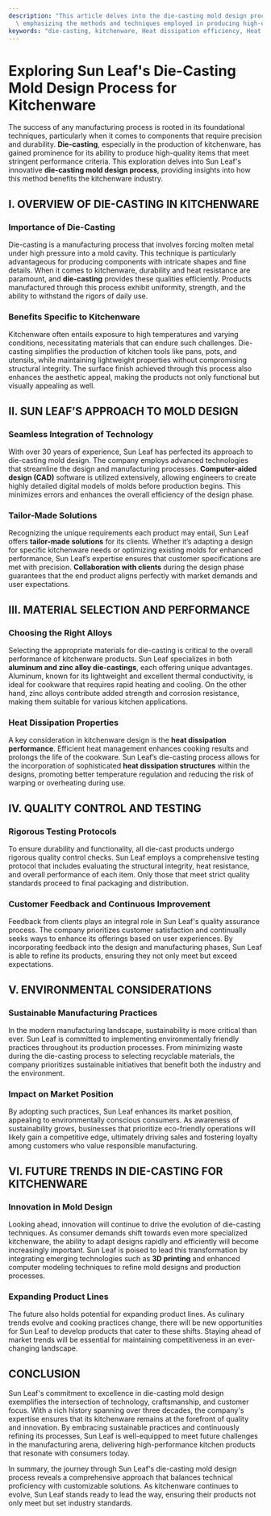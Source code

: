 ```yaml
---
description: "This article delves into the die-casting mold design process utilized by Sun Leaf,\
  \ emphasizing the methods and techniques employed in producing high-quality kitchenware."
keywords: "die-casting, kitchenware, Heat dissipation efficiency, Heat dissipation structure"
---
```

# Exploring Sun Leaf's Die-Casting Mold Design Process for Kitchenware

The success of any manufacturing process is rooted in its foundational techniques, particularly when it comes to components that require precision and durability. **Die-casting**, especially in the production of kitchenware, has gained prominence for its ability to produce high-quality items that meet stringent performance criteria. This exploration delves into Sun Leaf's innovative **die-casting mold design process**, providing insights into how this method benefits the kitchenware industry. 

## I. OVERVIEW OF DIE-CASTING IN KITCHENWARE

### Importance of Die-Casting

Die-casting is a manufacturing process that involves forcing molten metal under high pressure into a mold cavity. This technique is particularly advantageous for producing components with intricate shapes and fine details. When it comes to kitchenware, durability and heat resistance are paramount, and **die-casting** provides these qualities efficiently. Products manufactured through this process exhibit uniformity, strength, and the ability to withstand the rigors of daily use.

### Benefits Specific to Kitchenware

Kitchenware often entails exposure to high temperatures and varying conditions, necessitating materials that can endure such challenges. Die-casting simplifies the production of kitchen tools like pans, pots, and utensils, while maintaining lightweight properties without compromising structural integrity. The surface finish achieved through this process also enhances the aesthetic appeal, making the products not only functional but visually appealing as well.

## II. SUN LEAF’S APPROACH TO MOLD DESIGN

### Seamless Integration of Technology

With over 30 years of experience, Sun Leaf has perfected its approach to die-casting mold design. The company employs advanced technologies that streamline the design and manufacturing processes. **Computer-aided design (CAD)** software is utilized extensively, allowing engineers to create highly detailed digital models of molds before production begins. This minimizes errors and enhances the overall efficiency of the design phase.

### Tailor-Made Solutions

Recognizing the unique requirements each product may entail, Sun Leaf offers **tailor-made solutions** for its clients. Whether it’s adapting a design for specific kitchenware needs or optimizing existing molds for enhanced performance, Sun Leaf’s expertise ensures that customer specifications are met with precision. **Collaboration with clients** during the design phase guarantees that the end product aligns perfectly with market demands and user expectations.

## III. MATERIAL SELECTION AND PERFORMANCE

### Choosing the Right Alloys

Selecting the appropriate materials for die-casting is critical to the overall performance of kitchenware products. Sun Leaf specializes in both **aluminum and zinc alloy die-castings**, each offering unique advantages. Aluminum, known for its lightweight and excellent thermal conductivity, is ideal for cookware that requires rapid heating and cooling. On the other hand, zinc alloys contribute added strength and corrosion resistance, making them suitable for various kitchen applications.

### Heat Dissipation Properties

A key consideration in kitchenware design is the **heat dissipation performance**. Efficient heat management enhances cooking results and prolongs the life of the cookware. Sun Leaf’s die-casting process allows for the incorporation of sophisticated **heat dissipation structures** within the designs, promoting better temperature regulation and reducing the risk of warping or overheating during use.

## IV. QUALITY CONTROL AND TESTING

### Rigorous Testing Protocols

To ensure durability and functionality, all die-cast products undergo rigorous quality control checks. Sun Leaf employs a comprehensive testing protocol that includes evaluating the structural integrity, heat resistance, and overall performance of each item. Only those that meet strict quality standards proceed to final packaging and distribution. 

### Customer Feedback and Continuous Improvement

Feedback from clients plays an integral role in Sun Leaf's quality assurance process. The company prioritizes customer satisfaction and continually seeks ways to enhance its offerings based on user experiences. By incorporating feedback into the design and manufacturing phases, Sun Leaf is able to refine its products, ensuring they not only meet but exceed expectations.

## V. ENVIRONMENTAL CONSIDERATIONS

### Sustainable Manufacturing Practices

In the modern manufacturing landscape, sustainability is more critical than ever. Sun Leaf is committed to implementing environmentally friendly practices throughout its production processes. From minimizing waste during the die-casting process to selecting recyclable materials, the company prioritizes sustainable initiatives that benefit both the industry and the environment.

### Impact on Market Position

By adopting such practices, Sun Leaf enhances its market position, appealing to environmentally conscious consumers. As awareness of sustainability grows, businesses that prioritize eco-friendly operations will likely gain a competitive edge, ultimately driving sales and fostering loyalty among customers who value responsible manufacturing.

## VI. FUTURE TRENDS IN DIE-CASTING FOR KITCHENWARE

### Innovation in Mold Design

Looking ahead, innovation will continue to drive the evolution of die-casting techniques. As consumer demands shift towards even more specialized kitchenware, the ability to adapt designs rapidly and efficiently will become increasingly important. Sun Leaf is poised to lead this transformation by integrating emerging technologies such as **3D printing** and enhanced computer modeling techniques to refine mold designs and production processes.

### Expanding Product Lines

The future also holds potential for expanding product lines. As culinary trends evolve and cooking practices change, there will be new opportunities for Sun Leaf to develop products that cater to these shifts. Staying ahead of market trends will be essential for maintaining competitiveness in an ever-changing landscape.

## CONCLUSION

Sun Leaf's commitment to excellence in die-casting mold design exemplifies the intersection of technology, craftsmanship, and customer focus. With a rich history spanning over three decades, the company's expertise ensures that its kitchenware remains at the forefront of quality and innovation. By embracing sustainable practices and continuously refining its processes, Sun Leaf is well-equipped to meet future challenges in the manufacturing arena, delivering high-performance kitchen products that resonate with consumers today.

In summary, the journey through Sun Leaf's die-casting mold design process reveals a comprehensive approach that balances technical proficiency with customizable solutions. As kitchenware continues to evolve, Sun Leaf stands ready to lead the way, ensuring their products not only meet but set industry standards.
